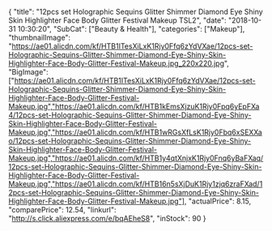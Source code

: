 {
	"title": "12pcs set Holographic Sequins Glitter Shimmer Diamond  Eye Shiny Skin Highlighter Face Body Glitter Festival Makeup TSL2",
	"date": "2018-10-31 10:30:20",
	"SubCat": ["Beauty & Health"],
	"categories": ["Makeup"],
	"thumbnailImage": "https://ae01.alicdn.com/kf/HTB1ITesXiLxK1Rjy0Ffq6zYdVXae/12pcs-set-Holographic-Sequins-Glitter-Shimmer-Diamond-Eye-Shiny-Skin-Highlighter-Face-Body-Glitter-Festival-Makeup.jpg_220x220.jpg",
	"BigImage": ["https://ae01.alicdn.com/kf/HTB1ITesXiLxK1Rjy0Ffq6zYdVXae/12pcs-set-Holographic-Sequins-Glitter-Shimmer-Diamond-Eye-Shiny-Skin-Highlighter-Face-Body-Glitter-Festival-Makeup.jpg","https://ae01.alicdn.com/kf/HTB1kEmsXjzuK1Rjy0Fpq6yEpFXa4/12pcs-set-Holographic-Sequins-Glitter-Shimmer-Diamond-Eye-Shiny-Skin-Highlighter-Face-Body-Glitter-Festival-Makeup.jpg","https://ae01.alicdn.com/kf/HTB1wRGsXfLsK1Rjy0Fbq6xSEXXao/12pcs-set-Holographic-Sequins-Glitter-Shimmer-Diamond-Eye-Shiny-Skin-Highlighter-Face-Body-Glitter-Festival-Makeup.jpg","https://ae01.alicdn.com/kf/HTB1y4qtXnjxK1Rjy0Fnq6yBaFXaq/12pcs-set-Holographic-Sequins-Glitter-Shimmer-Diamond-Eye-Shiny-Skin-Highlighter-Face-Body-Glitter-Festival-Makeup.jpg","https://ae01.alicdn.com/kf/HTB16n5sXjDuK1Rjy1zjq6zraFXad/12pcs-set-Holographic-Sequins-Glitter-Shimmer-Diamond-Eye-Shiny-Skin-Highlighter-Face-Body-Glitter-Festival-Makeup.jpg"],
	"actualPrice": 8.15,
	"comparePrice": 12.54,
	"linkurl": "http://s.click.aliexpress.com/e/bqAEheS8",
	"inStock": 90
}
